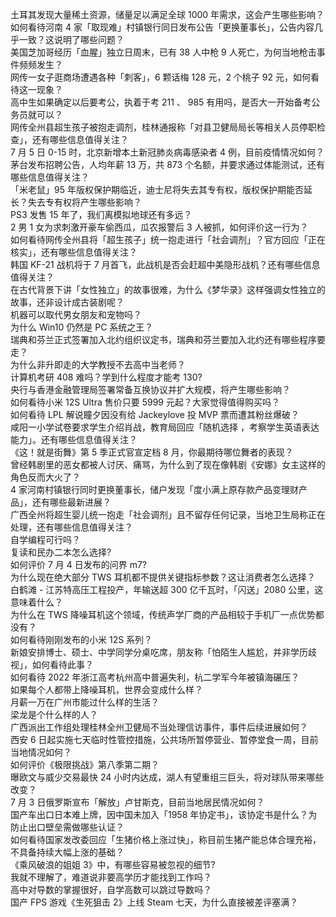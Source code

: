 土耳其发现大量稀土资源，储量足以满足全球 1000 年需求，这会产生哪些影响？  
如何看待河南 4 家「取现难」村镇银行同日发布公告「更换董事长」，公告内容几乎一致？这说明了哪些问题？  
美国芝加哥经历「血腥」独立日周末，已有 38 人中枪 9 人死亡，为何当地枪击事件频频发生？  
网传一女子逛商场遭遇各种「刺客」，6 颗话梅 128 元，2 个桃子 92 元，如何看待这一现象？  
高中生如果确定以后要考公，执着于考 211 、 985 有用吗，是否大一开始备考公务员就可以？  
网传全州县超生孩子被抱走调剂，桂林通报称「对县卫健局局长等相关人员停职检查」，还有哪些信息值得关注？  
7 月 5 日 0-15 时，北京新增本土新冠肺炎病毒感染者 4 例，目前疫情情况如何？  
茅台发布招聘公告，人均年薪 13 万，共 873 个名额，并要求通过体能测试，还有哪些信息值得关注？  
「米老鼠」95 年版权保护期临近，迪士尼将失去其专有权，版权保护期能否延长？失去专有权将产生哪些影响？  
PS3 发售 15 年了，我们离模拟地球还有多远？  
2 男 1 女为求刺激开豪车偷西瓜，瓜农报警后 3 人被抓，如何评价这一行为？  
如何看待网传全州县将「超生孩子」统一抱走进行「社会调剂」？官方回应「正在核实」，还有哪些信息值得关注？  
韩国 KF-21 战机将于 7 月首飞，此战机是否会赶超中美隐形战机？还有哪些信息值得关注？  
在古代背景下讲「女性独立」的故事很难，为什么《梦华录》这样强调女性独立的故事，还非设计成古装剧呢？  
机器可以取代男女朋友和宠物吗？  
为什么 Win10 仍然是 PC 系统之王？  
瑞典和芬兰正式签署加入北约组织议定书，瑞典和芬兰要加入北约还有哪些程序要走？  
为什么非升即走的大学教授不去高中当老师？  
计算机考研 408 难吗？学到什么程度才能考 130?  
央行与香港金融管理局签署常备互换协议并扩大规模，将产生哪些影响？  
如何看待小米 12S Ultra 售价只要 5999 元起？大家觉得值得购买吗？  
如何看待 LPL 解说瞳夕因没有给 Jackeylove 投 MVP 票而遭其粉丝爆破？  
咸阳一小学试卷要求学生介绍肖战，教育局回应「随机选择 ，考察学生英语表达能力」。还有哪些信息值得关注？  
《这！就是街舞》第 5 季正式官宣定档 8 月，你最期待哪位舞者的表现？  
曾经韩剧里的恶女都被人讨厌、痛骂，为什么到了现在像韩剧《安娜》女主这样的角色反而大火了？  
4 家河南村镇银行同时更换董事长，储户发现「度小满上原存款产品变理财产品」，还有哪些最新进展？  
广西全州将超生婴儿统一抱走「社会调剂」且不留存任何记录，当地卫生局称正在处理，还有哪些信息值得关注？  
自学编程可行吗？  
复读和民办二本怎么选择?  
如何评价 7 月 4 日发布的问界 m7?  
为什么现在绝大部分 TWS 耳机都不提供关键指标参数？这让消费者怎么选择？  
白鹤滩 - 江苏特高压工程投产，年输送超 300 亿千瓦时，「闪送」2080 公里，这意味着什么？  
为什么在 TWS 降噪耳机这个领域，传统声学厂商的产品相较于手机厂一点优势都没有？  
如何看待刚刚发布的小米 12S 系列？  
新娘安排博士、硕士、中学同学分桌吃席，朋友称「怕陌生人尴尬，并非学历歧视」，如何看待此事？  
如何看待 2022 年浙江高考杭州高中普遍失利，杭二学军今年被镇海碾压？  
如果每个人都带上降噪耳机，世界会变成什么样？  
月薪一万在广州市能过什么样的生活？  
梁龙是个什么样的人？  
广西派出工作组处理桂林全州卫健局不当处理信访事件，事件后续进展如何？  
西安 6 日起实施七天临时性管控措施，公共场所暂停营业、暂停堂食一周，目前当地情况如何？  
如何评价《极限挑战》第八季第二期？  
曝欧文与威少交易最快 24 小时内达成，湖人有望重组三巨头，将对球队带来哪些改变？  
7 月 3 日俄罗斯宣布「解放」卢甘斯克，目前当地居民情况如何？  
国产车出口日本难上牌，因中国未加入「1958 年协定书」，该协定书是什么？为防止出口壁垒需做哪些认证？  
如何看待国家发改委回应「生猪价格上涨过快」，称目前生猪产能总体合理充裕，不具备持续大幅上涨的基础？  
《乘风破浪的姐姐 3》中，有哪些容易被忽视的细节?  
我就不理解了，难道说非要高学历才能找到工作吗？  
高中对导数的掌握很好，自学高数可以跳过导数吗？  
国产 FPS 游戏《生死狙击 2》上线 Steam 七天，为什么直接被差评塞满？  
